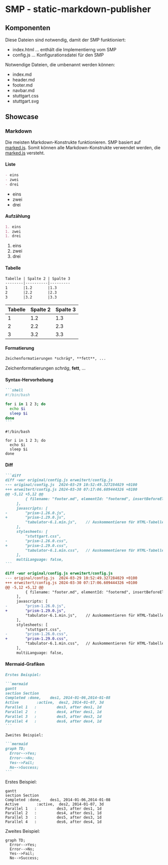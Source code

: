 SMP - static-markdown-publisher
===============================

Komponenten
-----------

Diese Dateien sind notwendig, damit der SMP funktioniert:

- index.html ... enthält die Implementierng vom SMP
- config.js ... Konfigurationsdatei für den SMP

Notwendige Dateien, die umbenannt werden können:

- index.md
- header.md
- footer.md
- navbar.md
- stuttgart.css
- stuttgart.svg

Showcase
--------

### Markdown

Die meisten Markdown-Konstrukte funktionieren.
SMP basiert auf [marked.js][MARKED]. Somit können alle
Markdown-Konstrukte verwendet werden, die [marked.js][MARKED]
versteht.

#### Liste

```markdown
- eins
- zwei
- drei
```

- eins
- zwei
- drei

#### Aufzählung

```markdown
1. eins
1. zwei
1. drei
```

1. eins
1. zwei
1. drei

#### Tabelle

```markdown
Tabelle | Spalte 2 | Spalte 3
--------|----------|---------
1       |1.2       |1.3
2       |2.2       |2.3
3       |3.2       |3.3
```

Tabelle | Spalte 2 | Spalte 3
--------|----------|---------
1       |1.2       |1.3
2       |2.2       |2.3
3       |3.2       |3.3

#### Formatierung

```markdown
Zeichenformatierungen *schräg*, **fett**, ...
```

Zeichenformatierungen *schräg*, **fett**, ...

#### Syntax-Hervorhebung

````markdown
```shell
#!/bin/bash

for i in 1 2 3; do
  echo $i
  sleep $i
done
```
````

```shell
#!/bin/bash

for i in 1 2 3; do
  echo $i
  sleep $i
done
```

#### Diff

````markdown
```diff
diff -wur original/config.js erweitert/config.js
--- original/config.js  2024-03-29 10:52:49.327284029 +0100
+++ erweitert/config.js 2024-03-30 07:17:06.609444326 +0100
@@ -5,12 +5,12 @@
         { filename: "footer.md", elementId: "footermd", insertBeforeElementId: "bottomid", isNavbar: true },
     ],
     javascripts: [
-        "prism-1.26.0.js",
+        "prism-1.29.0.js",
         "tabulator-6.1.min.js",    // Auskommentieren für HTML-Tabellen
     ],
     stylesheets: [
         "stuttgart.css",
-        "prism-1.26.0.css",
+        "prism-1.29.0.css",
         "tabulator-6.1.min.css",   // Auskommentieren für HTML-Tabellen
     ],
     multiLanguage: false,
```
````

```diff
diff -wur original/config.js erweitert/config.js
--- original/config.js  2024-03-29 10:52:49.327284029 +0100
+++ erweitert/config.js 2024-03-30 07:17:06.609444326 +0100
@@ -5,12 +5,12 @@
         { filename: "footer.md", elementId: "footermd", insertBeforeElementId: "bottomid", isNavbar: true },
     ],
     javascripts: [
-        "prism-1.26.0.js",
+        "prism-1.29.0.js",
         "tabulator-6.1.min.js",    // Auskommentieren für HTML-Tabellen
     ],
     stylesheets: [
         "stuttgart.css",
-        "prism-1.26.0.css",
+        "prism-1.29.0.css",
         "tabulator-6.1.min.css",   // Auskommentieren für HTML-Tabellen
     ],
     multiLanguage: false,
```

#### Mermaid-Grafiken

````markdown
Erstes Beispiel:

```mermaid
gantt
section Section
Completed :done,    des1, 2014-01-06,2014-01-08
Active        :active,  des2, 2014-01-07, 3d
Parallel 1   :         des3, after des1, 1d
Parallel 2   :         des4, after des1, 1d
Parallel 3   :         des5, after des3, 1d
Parallel 4   :         des6, after des4, 1d
```

Zweites Beispiel:

```mermaid
graph TD;
  Error-->Yes;
  Error-->No;
  Yes-->Fail;
  No-->Success;
```
````

Erstes Beispiel:

```mermaid
gantt
section Section
Completed :done,    des1, 2014-01-06,2014-01-08
Active        :active,  des2, 2014-01-07, 3d
Parallel 1   :         des3, after des1, 1d
Parallel 2   :         des4, after des1, 1d
Parallel 3   :         des5, after des3, 1d
Parallel 4   :         des6, after des4, 1d
```

Zweites Beispiel:

```mermaid
graph TD;
  Error-->Yes;
  Error-->No;
  Yes-->Fail;
  No-->Success;
```

[MARKED]:     https://marked.js.org
